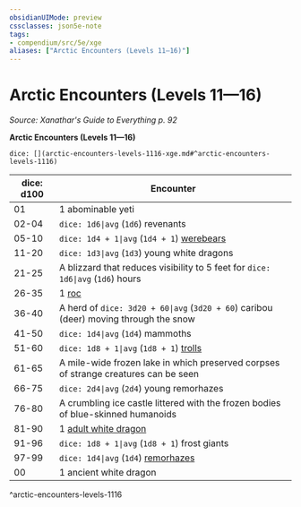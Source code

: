 ```yaml
---
obsidianUIMode: preview
cssclasses: json5e-note
tags:
- compendium/src/5e/xge
aliases: ["Arctic Encounters (Levels 11—16)"]
---
```

# Arctic Encounters (Levels 11—16)
*Source: Xanathar's Guide to Everything p. 92* 

**Arctic Encounters (Levels 11—16)**

`dice: [](arctic-encounters-levels-1116-xge.md#^arctic-encounters-levels-1116)`

| dice: d100 | Encounter |
|------------|-----------|
| 01 | 1 abominable yeti |
| 02-04 | `dice: 1d6\|avg` (`1d6`) revenants |
| 05-10 | `dice: 1d4 + 1\|avg` (`1d4 + 1`) [werebears](compendium/bestiary/humanoid/werebear.md) |
| 11-20 | `dice: 1d3\|avg` (`1d3`) young white dragons |
| 21-25 | A blizzard that reduces visibility to 5 feet for `dice: 1d6\|avg` (`1d6`) hours |
| 26-35 | 1 [roc](compendium/bestiary/monstrosity/roc.md) |
| 36-40 | A herd of `dice: 3d20 + 60\|avg` (`3d20 + 60`) caribou (deer) moving through the snow |
| 41-50 | `dice: 1d4\|avg` (`1d4`) mammoths |
| 51-60 | `dice: 1d8 + 1\|avg` (`1d8 + 1`) [trolls](compendium/bestiary/giant/troll.md) |
| 61-65 | A mile-wide frozen lake in which preserved corpses of strange creatures can be seen |
| 66-75 | `dice: 2d4\|avg` (`2d4`) young remorhazes |
| 76-80 | A crumbling ice castle littered with the frozen bodies of blue-skinned humanoids |
| 81-90 | 1 [adult white dragon](compendium/bestiary/dragon/adult-white-dragon.md) |
| 91-96 | `dice: 1d8 + 1\|avg` (`1d8 + 1`) frost giants |
| 97-99 | `dice: 1d4\|avg` (`1d4`) [remorhazes](compendium/bestiary/monstrosity/remorhaz.md) |
| 00 | 1 ancient white dragon |
^arctic-encounters-levels-1116